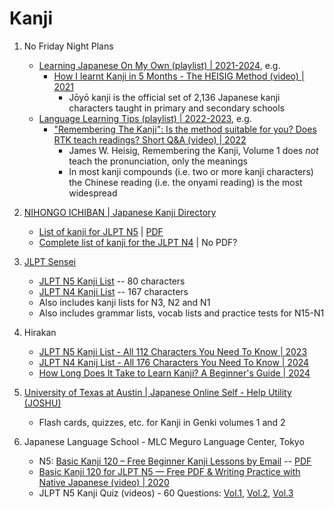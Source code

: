 # Kanji

1. No Friday Night Plans
   - [Learning Japanese On My Own (playlist) | 2021-2024](https://www.youtube.com/playlist?list=PLfgVtKETNu8Ws8r49GoWjRgrmGx2cpk5z), e.g.
     * [How I learnt Kanji in 5 Months - The HEISIG Method (video) | 2021](https://www.youtube.com/watch?v=GZP7kZCZVQw)
       + Jōyō kanji is the official set of 2,136 Japanese kanji characters taught in primary and secondary schools
   - [Language Learning Tips (playlist) | 2022-2023](https://www.youtube.com/playlist?list=PLfgVtKETNu8VH0U264yrAEezcaTW-qWMM), e.g.
     * ["Remembering The Kanji": Is the method suitable for you? Does RTK teach readings? Short Q&A (video) | 2022](https://www.youtube.com/watch?v=o-zA1DWJ2Sw)
       + James W. Heisig, Remembering the Kanji, Volume 1 does *not* teach the pronunciation, only the meanings
       + In most kanji compounds (i.e. two or more kanji characters) the Chinese reading (i.e. the onyami reading) is the  most widespread

1. [NIHONGO ICHIBAN | Japanese Kanji Directory](https://nihongoichiban.com/home/japanese-kanji-directory/)
   - [List of kanji for JLPT N5](https://nihongoichiban.com/2011/04/10/complete-list-of-kanji-for-jlpt-n5/) |
     [PDF](https://nihongoichiban.com/wp-content/uploads/2012/09/kanjibookjlptn5.pdf)
   - [Complete list of kanji for the JLPT N4](https://nihongoichiban.com/2011/05/22/complete-list-of-kanji-for-the-jlpt-n4/) | No PDF?

1. [JLPT Sensei](https://jlptsensei.com/)
   - [JLPT N5 Kanji List](https://jlptsensei.com/jlpt-n5-kanji-list/) -- 80 characters
   - [JLPT N4 Kanji List](https://jlptsensei.com/jlpt-n4-kanji-list/) -- 167 characters
   - Also includes kanji lists for N3, N2 and N1
   - Also includes grammar lists, vocab lists and practice tests for N15-N1

1. Hirakan
   - [JLPT N5 Kanji List - All 112 Characters You Need To Know | 2023](https://hirakan.com/blogs/japanese/kanji-jlpt-n5-list)
   - [JLPT N4 Kanij List - All 176 Characters You Need To Know | 2024](https://hirakan.com/blogs/japanese/kanji-jlpt-n4-list)
   - [How Long Does It Take to Learn Kanji? A Beginner's Guide | 2024](https://hirakan.com/blogs/japanese/how-long-to-learn-kanji)

1. [University of Texas at Austin | Japanese Online Self - Help Utility (JOSHU)](https://laits.utexas.edu/japanese/joshu/kanji/kanji_genki.php)
   - Flash cards, quizzes, etc. for Kanji in Genki volumes 1 and 2

1. Japanese Language School - MLC Meguro Language Center, Tokyo
   - N5: [Basic Kanji 120 – Free Beginner Kanji Lessons by Email](https://www.mlcjapanese.co.jp/basic_kanji_120.html) --
       [PDF](https://www.mlcjapanese.co.jp/imagewp/Basic_Kanji_120.pdf)
   - [Basic Kanji 120 for JLPT N5 — Free PDF & Writing Practice with Native Japanese (video) | 2020](https://www.youtube.com/watch?v=KPsgFYbT5bY)
   - JLPT N5 Kanji Quiz (videos) - 60 Questions:
     [Vol.1](https://www.youtube.com/watch?v=KdxpdgGJH14),
     [Vol.2](https://www.youtube.com/watch?v=sump3P-FbQA),
     [Vol.3](https://www.youtube.com/watch?v=eqxoMt-MIFg)

